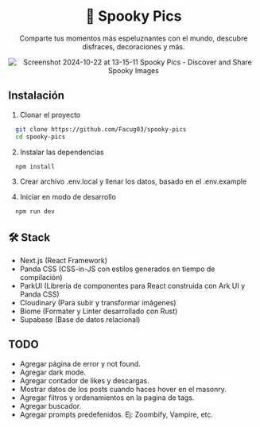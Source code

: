 <div align="center">
  
# 🎃 Spooky Pics
  
Comparte tus momentos más espeluznantes con el mundo, descubre disfraces, decoraciones y más.

![Screenshot 2024-10-22 at 13-15-11 Spooky Pics - Discover and Share Spooky Images](https://github.com/user-attachments/assets/165cbdba-b2e2-4a5e-8bc1-dd0eee0b9b46)

</div>


## Instalación

1. Clonar el proyecto

```bash
  git clone https://github.com/Facug03/spooky-pics
  cd spooky-pics
```


2. Instalar las dependencias

```bash
  npm install
```

3. Crear archivo .env.local y llenar los datos, basado en el .env.example

4. Iniciar en modo de desarrollo

```bash
  npm run dev
```

## 🛠️ Stack

- Next.js (React Framework)
- Panda CSS (CSS-in-JS con  estilos generados en tiempo de compilación)
- ParkUI (Libreria de componentes para React construida con Ark UI y Panda CSS)
- Cloudinary (Para subir y transformar imágenes)
- Biome (Formater y Linter desarrollado con Rust)
- Supabase (Base de datos relacional)

## TODO

- Agregar página de error y not found.
- Agregar dark mode.
- Agregar contador de likes y descargas.
- Mostrar datos de los posts cuando haces hover en el masonry.
- Agregar filtros y ordenamientos en la pagina de tags.
- Agregar buscador.
- Agregar prompts predefenidos. Ej: Zoombify, Vampire, etc.



